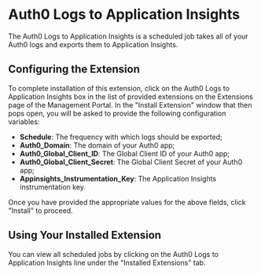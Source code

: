 # Auth0 Logs to Application Insights

The Auth0 Logs to Application Insights is a scheduled job takes all of your Auth0 logs and exports them to Application Insights.

## Configuring the Extension

To complete installation of this extension, click on the Auth0 Logs to Application Insights box in the list of provided extensions on the Extensions page of the Management Portal. In the "Install Extension" window that then pops open, you will be asked to provide the following configuration variables:

 - __Schedule__: The frequency with which logs should be exported;
 - __Auth0_Domain__: The domain of your Auth0 app;
 - __Auth0_Global_Client_ID__: The Global Client ID of your Auth0 app;
 - __Auth0_Global_Client_Secret__: The Global Client Secret of your Auth0 app;
 - __Appinsights_Instrumentation_Key__: The Application Insights instrumentation key.

 Once you have provided the appropriate values for the above fields, click "Install" to proceed.

## Using Your Installed Extension

You can view all scheduled jobs by clicking on the Auth0 Logs to Application Insights line under the "Installed Extensions" tab.
